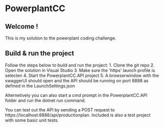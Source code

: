 # PowerplantCC

## Welcome !
This is my solution to the powerplant coding challenge.

## Build & run the project
Follow the steps below to build and run the project:
    1. Clone the git repo
    2. Open the solution in Visual Studio
    3. Make sure the 'https' launch profile is selecten
    4. Start the PowerplantCC.API project
    5. A browserwindow with the swaggerUI should open and the API should be running on port 8888 as defined in the LaunchSettings.json

Alternetively you can also start a cmd prompt in the PowerplantCC.API folder and run the dotnet run command.

You can test out the API by sending a POST request to https://localhost:8888/api/productionplan.
Included is also a test project with some basic unit tests.